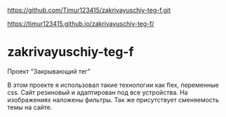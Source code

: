 https://github.com/Timur123415/zakrivayuschiy-teg-f.git

https://timur123415.github.io/zakrivayuschiy-teg-f/
# zakrivayuschiy-teg-f
Проект "Закрывающий тег"

В этом проекте я использовал такие технологии как flex, переменные css. Сайт резиновый и адаптирован под все устройства. На изображениях наложены фильтры. Так же присутствует сменяемость темы на сайте.
